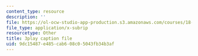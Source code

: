 ```yaml
---
content_type: resource
description: ''
file: https://ol-ocw-studio-app-production.s3.amazonaws.com/courses/18-01sc-single-variable-calculus-fall-2010/9dc15487e485cab608c05043fb34b3af_e4cURLXGjrM.srt
file_type: application/x-subrip
resourcetype: Other
title: 3play caption file
uid: 9dc15487-e485-cab6-08c0-5043fb34b3af
---
```

